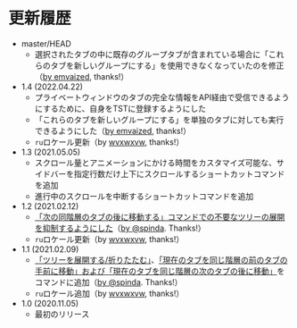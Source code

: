 # 更新履歴

 - master/HEAD
   * 選択されたタブの中に既存のグループタブが含まれている場合に「これらのタブを新しいグループにする」を使用できなくなっていたのを修正（[by emvaized](https://github.com/piroor/tst-more-tree-commands/pull/18), thanks!）
 - 1.4 (2022.04.22)
   * プライベートウィンドウのタブの完全な情報をAPI経由で受信できるようにするために、自身をTSTに登録するようにした
   * 「これらのタブを新しいグループにする」を単独のタブに対しても実行できるようにした（[by emvaized](https://github.com/piroor/tst-more-tree-commands/pull/18), thanks!）
   * `ru`ロケール更新（by [wvxwxvw](https://github.com/wvxwxvw), thanks!）
 - 1.3 (2021.05.05)
   * スクロール量とアニメーションにかける時間をカスタマイズ可能な、サイドバーを指定行数だけ上下にスクロールするショートカットコマンドを追加
   * 進行中のスクロールを中断するショートカットコマンドを追加
 - 1.2 (2021.02.12)
   * [「次の同階層のタブの後に移動する」コマンドでの不要なツリーの展開を抑制するようにした](https://github.com/piroor/tst-more-tree-commands/pull/7)（[by @spinda](https://github.com/spinda). Thanks!）
   * `ru`ロケール更新（by [wvxwxvw](https://github.com/wvxwxvw), thanks!）
 - 1.1 (2021.02.09)
   * [「ツリーを展開する/折りたたむ」](https://github.com/piroor/tst-more-tree-commands/pull/6)、[「現在のタブを同じ階層の前のタブの手前に移動」および「現在のタブを同じ階層の次のタブの後に移動」](https://github.com/piroor/tst-more-tree-commands/pull/5)をコマンドに追加（[by @spinda](https://github.com/spinda). Thanks!）
   * `ru`ロケール追加（by [wvxwxvw](https://github.com/wvxwxvw), thanks!）
 - 1.0 (2020.11.05)
   * 最初のリリース

